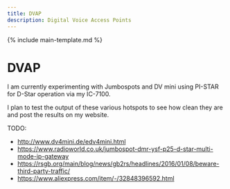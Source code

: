 ```yaml
---
title: DVAP
description: Digital Voice Access Points
---
```


{% include main-template.md %}

# DVAP

I am currently experimenting with Jumbospots and DV mini using PI-STAR for D-Star operation via my IC-7100.

I plan to test the output of these various hotspots to see how clean they are and post the results on my website.

TODO:
* http://www.dv4mini.de/edv4mini.html
* https://www.radioworld.co.uk/jumbospot-dmr-ysf-p25-d-star-multi-mode-ip-gateway
* https://rsgb.org/main/blog/news/gb2rs/headlines/2016/01/08/beware-third-party-traffic/
* https://www.aliexpress.com/item/-/32848396592.html
